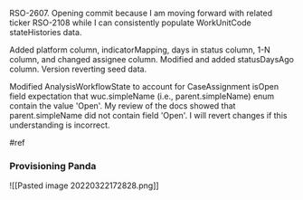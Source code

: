 RSO-2607. Opening commit because I am moving forward with related ticker RSO-2108 while I can consistently populate WorkUnitCode stateHistories data. 

Added platform column, indicatorMapping, days in status column, 1-N column, and changed assignee column. Modified and added statusDaysAgo column. Version reverting seed data.

Modified AnalysisWorkflowState to account for CaseAssignment isOpen field expectation that wuc.simpleName (i.e., parent.simpleName) enum contain the value 'Open'. My review of the docs showed that parent.simpleName did not contain field 'Open'. I will revert changes if this understanding is incorrect.  

#ref  

### Provisioning Panda
![[Pasted image 20220322172828.png]]


